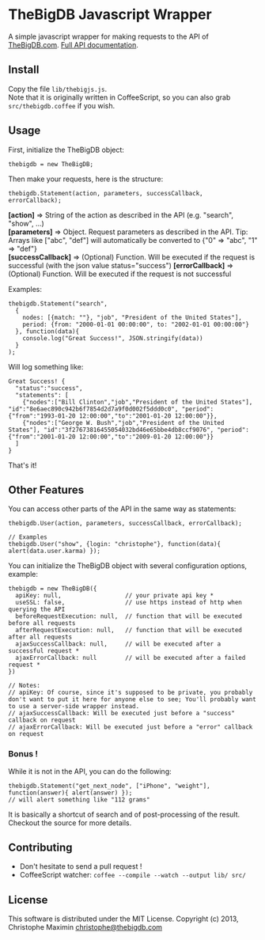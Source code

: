 # TheBigDB Javascript Wrapper

A simple javascript wrapper for making requests to the API of [TheBigDB.com](http://thebigdb.com). [Full API documentation](http://developers.thebigdb.com/api).

## Install

Copy the file `lib/thebigjs.js`.  
Note that it is originally written in CoffeeScript, so you can also grab `src/thebigdb.coffee` if you wish.

## Usage

First, initialize the TheBigDB object:

    thebigdb = new TheBigDB;

Then make your requests, here is the structure:

    thebigdb.Statement(action, parameters, successCallback, errorCallback);


**[action]** => String of the action as described in the API (e.g. "search", "show", ...)  
**[parameters]** => Object. Request parameters as described in the API. Tip: Arrays like ["abc", "def"] will automatically be converted to {"0" => "abc", "1" => "def"}  
**[successCallback]** => (Optional) Function. Will be executed if the request is successful (with the json value status="success")
**[errorCallback]** => (Optional) Function. Will be executed if the request is not successful


Examples:

    thebigdb.Statement("search",
      {
        nodes: [{match: ""}, "job", "President of the United States"],
        period: {from: "2000-01-01 00:00:00", to: "2002-01-01 00:00:00"}
      }, function(data){
        console.log("Great Success!", JSON.stringify(data))
      }
    );

Will log something like:

    Great Success! {
      "status":"success",
      "statements": [
        {"nodes":["Bill Clinton","job","President of the United States"], "id":"8e6aec890c942b6f7854d2d7a9f0d002f5ddd0c0", "period":{"from":"1993-01-20 12:00:00","to":"2001-01-20 12:00:00"}},
        {"nodes":["George W. Bush","job","President of the United States"], "id":"3f27673816455054032bd46e65bbe4db8ccf9076", "period":{"from":"2001-01-20 12:00:00","to":"2009-01-20 12:00:00"}}
      ]
    }

That's it!

## Other Features

You can access other parts of the API in the same way as statements:
    
    thebigdb.User(action, parameters, successCallback, errorCallback);

    // Examples
    thebigdb.User("show", {login: "christophe"}, function(data){ alert(data.user.karma) });

You can initialize the TheBigDB object with several configuration options, example:

    thebigdb = new TheBigDB({
      apiKey: null,                  // your private api key *
      useSSL: false,                 // use https instead of http when querying the API
      beforeRequestExecution: null,  // function that will be executed before all requests
      afterRequestExecution: null,   // function that will be executed after all requests
      ajaxSuccessCallback: null,     // will be executed after a successful request *
      ajaxErrorCallback: null        // will be executed after a failed request *
    })

    // Notes:
    // apiKey: Of course, since it's supposed to be private, you probably don't want to put it here for anyone else to see; You'll probably want to use a server-side wrapper instead.
    // ajaxSuccessCallback: Will be executed just before a "success" callback on request
    // ajaxErrorCallback: Will be executed just before a "error" callback on request


### Bonus !

While it is not in the API, you can do the following:

    thebigdb.Statement("get_next_node", ["iPhone", "weight"], function(answer){ alert(answer) });
    // will alert something like "112 grams"

It is basically a shortcut of search and of post-processing of the result. Checkout the source for more details.

## Contributing

- Don't hesitate to send a pull request !
- CoffeeScript watcher: ```coffee --compile --watch --output lib/ src/```

## License

This software is distributed under the MIT License. Copyright (c) 2013, Christophe Maximin <christophe@thebigdb.com>
